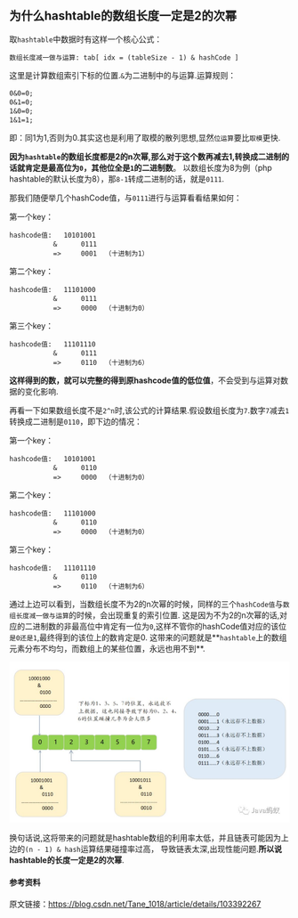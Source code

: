 ## 为什么hashtable的数组长度一定是2的次幂

取`hashtable`中数据时有这样一个核心公式：

    数组长度减一做与运算: tab[ idx = (tableSize - 1) & hashCode ]
    
这里是计算数组索引下标的位置.`&`为二进制中的与运算.运算规则：
    
    0&0=0;
    0&1=0;
    1&0=0;
    1&1=1;

即：同1为1,否则为0.其实这也是利用了取模的散列思想,显然`位运算`要比`取模`更快.

**因为`hashtable`的数组长度都是2的n次幂,那么对于这个数再减去1,转换成二进制的话就肯定是最高位为`0`，其他位全是`1`的二进制数**。
以数组长度为8为例（php hashtable的默认长度为8），那`8-1`转成二进制的话，就是`0111`.

那我们随便举几个hashCode值，与`0111`进行与运算看看结果如何：

第一个key：        

    hashcode值:   10101001    
               &      0111                                      
               =>     0001  （十进制为1）

第二个key：        

    hashcode值:   11101000    
               &      0111                                      
               =>     0000  （十进制为0）

第三个key：        

    hashcode值:   11101110    
               &      0111                                      
               =>     0110  （十进制为6）

**这样得到的数，就可以完整的得到原hashcode值的低位值**，不会受到与运算对数据的变化影响.

再看一下如果数组长度不是`2^n`时,该公式的计算结果.假设数组长度为`7`.数字`7`减去`1`转换成二进制是`0110`，即下边的情况：

第一个key：        

    hashcode值:   10101001    
               &      0110                                      
               =>     0000  （十进制为0）

第二个key：        

    hashcode值:   11101000    
               &      0110                                      
               =>     0000  （十进制为0）

第三个key：        

    hashcode值:   11101110    
               &      0110                                      
               =>     0110  （十进制为6）

通过上边可以看到，当数组长度不为2的n次幂的时候，同样的三个`hashCode值`与`数组长度减一做与运算`的时候，会出现重复的索引位置.
这是因为不为2的n次幂的话,对应的二进制数的非最高位中肯定有一位为`0`,这样不管你的hashCode值对应的该位`是0还是1`,最终得到的该位上的数肯定是0.
这带来的问题就是**`hashtable`上的数组元素分布不均匀，而数组上的某些位置，永远也用不到**.

![](.hashtable_images/55305a58.png)

换句话说,这将带来的问题就是hashtable数组的利用率太低，并且链表可能因为上边的`(n - 1) & hash`运算结果碰撞率过高，
导致链表太深,出现性能问题.**所以说hashtable的长度一定是2的次幂**.

#### 参考资料

原文链接：https://blog.csdn.net/Tane_1018/article/details/103392267
